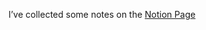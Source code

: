 I’ve collected some notes on the [Notion Page](https://ablaze-trick-dd1.notion.site/ebd/25159ff9da1f8019b90bec4af10a8ad7)